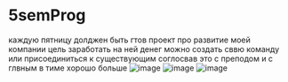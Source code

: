 # 5semProg 
каждую пятницу долджен быть гтов проект про развитие моей компании цель заработать на ней денег можно создать сввю команду или присоединиться к существующим соглосвав это с преподом и с глвным в тиме
хорошо
больше ![image](https://user-images.githubusercontent.com/97598502/195803659-29860bbd-9a6a-48ca-97bb-b5c120343ebb.png)
![image](https://user-images.githubusercontent.com/97598502/195803917-d46b2b9f-4efe-47c6-ae8e-50e5186186d3.png)
![image](https://user-images.githubusercontent.com/97598502/195803960-64f4bf2a-6b06-46a7-8cb0-36e96820b8d6.png)


